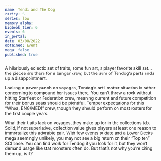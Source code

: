 ```yaml
---
name: Tendi and The Dog
rarity: 5
series: low
memory_alpha:
bigbook_tier: 6
events: 6
in_portal:
date: 03/08/2022
obtained: Event
mega: false
published: true
---
```


A hilariously eclectic set of traits, some fun art, a player favorite skill set…the pieces are there for a banger crew, but the sum of Tendog’s parts ends up a disappointment.

Lacking a power punch on voyages, Tendog’s anti-matter situation is rather concerning to compound her issues there. You can’t throw a rock without hitting Starfleet or Federation crew, meaning current and future competition for their bonus seats should be plentiful. Temper expectations for this “Whoa, ENG/MED!” crew, though they should perform on most rosters for the first couple years. 

What their traits lack on voyages, they make up for in the collections tab. Solid, if not superlative, collection value gives players at least one reason to immortalize this adorable pair. With few events to date and a Lower Decks mega seemingly unlikely, you may not see a big return on their “Top ten” SCI base. You can find work for Tendog if you look for it, but they won’t demand usage like stat monsters often do. But that’s not why you’re citing them up, is it?
